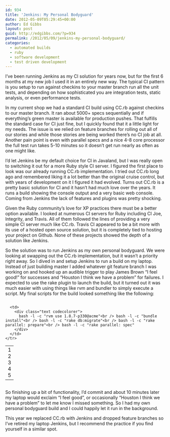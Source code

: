 ```yaml
---
id: 934
title: 'Jenkins: My Personal Bodyguard'
date: 2012-05-09T05:29:45+00:00
author: Ed Gibbs
layout: post
guid: http://edgibbs.com/?p=934
permalink: /2012/05/09/jenkins-my-personal-bodyguard/
categories:
  - automated builds
  - ruby
  - software development
  - test driven development
---
```

I&#8217;ve been running Jenkins as my CI solution for years now, but for the first 6 months at my new job I used it in an entirely new way. The typical CI pattern is you setup to run against checkins to your master branch run all the unit tests, and depending on how sophisticated you are integration tests, static analysis, or even performance tests. 

In my current shop we had a standard CI build using CC.rb against checkins to our master branch. It ran about 5000+ specs sequentially and if everything&#8217;s green master is available for production pushes. That fulfills the standard case for CI just fine, but I quickly found that it a little light for my needs. The issue is we relied on feature branches for rolling out all of our stories and while those stories are being worked there&#8217;s no CI job at all. Another pain point is even with parallel specs and a nice 4-8 core processor the full test run takes 5-10 minutes so it doesn&#8217;t get run nearly as often as one might like.

I&#8217;d let Jenkins be my default choice for CI in Javaland, but I was really open to switching it out for a more Ruby style CI server. I figured the first place to look was our already running CC.rb implementation. I tried out CC.rb long ago and remembered liking it a lot better than the original cruise control, but with years of development on it I figured it had evolved. Turns out CC.rb is a pretty basic solution for CI and it hasn&#8217;t had much love over the years. It runs a build showing the console output and a very basic web console. Coming from Jenkins the lack of features and plugins was pretty shocking.

Given the Ruby community&#8217;s love for XP practices there must be a better option available. I looked at numerous CI servers for Ruby including CI Joe, Integrity, and Travis. All of them followed the lines of providing a very simple CI server much like CC.rb. Travis CI appeared to be a bit more with its use of a hosted open source solution, but it is completely tied to hosting your project on Github. None of these projects showed the depth of a solution like Jenkins.

So the solution was to run Jenkins as my own personal bodyguard. We were looking at swapping out the CC.rb implementation, but it wasn&#8217;t a priority right away. So I dived in and setup Jenkins to run a build on my laptop. Instead of just building master I added whatever git feature branch I was working on and hooked up an audible trigger to play James Brown &#8220;I feel good!&#8221; for successes and &#8220;Houston I think we have a problem&#8221; for failures. I expected to use the rake plugin to launch the build, but it turned out it was much easier with using things like rvm and bundler to simply execute a script. My final scripts for the build looked something like the following:

<div class="codecolorer-container text vibrant overflow-off" style="overflow:auto;white-space:nowrap;">
  <table cellspacing="0" cellpadding="0">
    <tr>
      <td class="line-numbers">
        <div>
          1<br />2<br />3<br />4<br />5<br />
        </div>
      </td>
      
      <td>
        <div class="text codecolorer">
          bash -l -c "rvm use 1.8.7-p330@acme"<br /> bash -l -c "bundle install"<br /> bash -l -c "rake db:migrate"<br /> bash -l -c "rake parallel: prepare"<br /> bash -l -c "rake parallel: spec"
        </div>
      </td>
    </tr>
  </table>
</div>

So finishing up a bit of functionality, I&#8217;d commit and about 10 minutes later my laptop would exclaim &#8220;I feel good&#8221;, or occasionally &#8220;Houston I think we have a problem&#8221; to let me know I missed something. So I had my own personal bodyguard build and I could happily let it run in the background. 

This year we replaced CC.rb with Jenkins and dropped feature branches so I&#8217;ve retired my laptop Jenkins, but I recommend the practice if you find yourself in a similar spot.